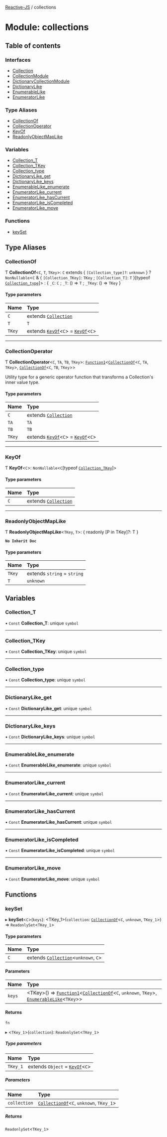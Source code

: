 [Reactive-JS](../README.md) / collections

# Module: collections

## Table of contents

### Interfaces

- [Collection](../interfaces/collections.Collection.md)
- [CollectionModule](../interfaces/collections.CollectionModule.md)
- [DictionaryCollectionModule](../interfaces/collections.DictionaryCollectionModule.md)
- [DictionaryLike](../interfaces/collections.DictionaryLike.md)
- [EnumerableLike](../interfaces/collections.EnumerableLike.md)
- [EnumeratorLike](../interfaces/collections.EnumeratorLike.md)

### Type Aliases

- [CollectionOf](collections.md#collectionof)
- [CollectionOperator](collections.md#collectionoperator)
- [KeyOf](collections.md#keyof)
- [ReadonlyObjectMapLike](collections.md#readonlyobjectmaplike)

### Variables

- [Collection\_T](collections.md#collection_t)
- [Collection\_TKey](collections.md#collection_tkey)
- [Collection\_type](collections.md#collection_type)
- [DictionaryLike\_get](collections.md#dictionarylike_get)
- [DictionaryLike\_keys](collections.md#dictionarylike_keys)
- [EnumerableLike\_enumerate](collections.md#enumerablelike_enumerate)
- [EnumeratorLike\_current](collections.md#enumeratorlike_current)
- [EnumeratorLike\_hasCurrent](collections.md#enumeratorlike_hascurrent)
- [EnumeratorLike\_isCompleted](collections.md#enumeratorlike_iscompleted)
- [EnumeratorLike\_move](collections.md#enumeratorlike_move)

### Functions

- [keySet](collections.md#keyset)

## Type Aliases

### CollectionOf

Ƭ **CollectionOf**<`C`, `T`, `TKey`\>: `C` extends { `[Collection_type]?`: `unknown`  } ? `NonNullable`<`C` & { `[Collection_TKey]`: `TKey` ; `[Collection_T]`: `T`  }[typeof [`Collection_type`](collections.md#collection_type)]\> : { `_C`: `C` ; `_T`: () => `T` ; `_TKey`: () => `TKey`  }

#### Type parameters

| Name | Type |
| :------ | :------ |
| `C` | extends [`Collection`](../interfaces/collections.Collection.md) |
| `T` | `T` |
| `TKey` | extends [`KeyOf`](collections.md#keyof)<`C`\> = [`KeyOf`](collections.md#keyof)<`C`\> |

___

### CollectionOperator

Ƭ **CollectionOperator**<`C`, `TA`, `TB`, `TKey`\>: [`Function1`](functions.md#function1)<[`CollectionOf`](collections.md#collectionof)<`C`, `TA`, `TKey`\>, [`CollectionOf`](collections.md#collectionof)<`C`, `TB`, `TKey`\>\>

Utility type for a generic operator function that transforms a Collection's inner value type.

#### Type parameters

| Name | Type |
| :------ | :------ |
| `C` | extends [`Collection`](../interfaces/collections.Collection.md) |
| `TA` | `TA` |
| `TB` | `TB` |
| `TKey` | extends [`KeyOf`](collections.md#keyof)<`C`\> = [`KeyOf`](collections.md#keyof)<`C`\> |

___

### KeyOf

Ƭ **KeyOf**<`C`\>: `NonNullable`<`C`[typeof [`Collection_TKey`](collections.md#collection_tkey)]\>

#### Type parameters

| Name | Type |
| :------ | :------ |
| `C` | extends [`Collection`](../interfaces/collections.Collection.md) |

___

### ReadonlyObjectMapLike

Ƭ **ReadonlyObjectMapLike**<`TKey`, `T`\>: { readonly [P in TKey]?: T }

**`No Inherit Doc`**

#### Type parameters

| Name | Type |
| :------ | :------ |
| `TKey` | extends `string` = `string` |
| `T` | `unknown` |

## Variables

### Collection\_T

• `Const` **Collection\_T**: unique `symbol`

___

### Collection\_TKey

• `Const` **Collection\_TKey**: unique `symbol`

___

### Collection\_type

• `Const` **Collection\_type**: unique `symbol`

___

### DictionaryLike\_get

• `Const` **DictionaryLike\_get**: unique `symbol`

___

### DictionaryLike\_keys

• `Const` **DictionaryLike\_keys**: unique `symbol`

___

### EnumerableLike\_enumerate

• `Const` **EnumerableLike\_enumerate**: unique `symbol`

___

### EnumeratorLike\_current

• `Const` **EnumeratorLike\_current**: unique `symbol`

___

### EnumeratorLike\_hasCurrent

• `Const` **EnumeratorLike\_hasCurrent**: unique `symbol`

___

### EnumeratorLike\_isCompleted

• `Const` **EnumeratorLike\_isCompleted**: unique `symbol`

___

### EnumeratorLike\_move

• `Const` **EnumeratorLike\_move**: unique `symbol`

## Functions

### keySet

▸ **keySet**<`C`\>(`keys`): <TKey_1\>(`collection`: [`CollectionOf`](collections.md#collectionof)<`C`, `unknown`, `TKey_1`\>) => `ReadonlySet`<`TKey_1`\>

#### Type parameters

| Name | Type |
| :------ | :------ |
| `C` | extends [`Collection`](../interfaces/collections.Collection.md)<`unknown`, `C`\> |

#### Parameters

| Name | Type |
| :------ | :------ |
| `keys` | <TKey\>() => [`Function1`](functions.md#function1)<[`CollectionOf`](collections.md#collectionof)<`C`, `unknown`, `TKey`\>, [`EnumerableLike`](../interfaces/collections.EnumerableLike.md)<`TKey`\>\> |

#### Returns

`fn`

▸ <`TKey_1`\>(`collection`): `ReadonlySet`<`TKey_1`\>

##### Type parameters

| Name | Type |
| :------ | :------ |
| `TKey_1` | extends `Object` = [`KeyOf`](collections.md#keyof)<`C`\> |

##### Parameters

| Name | Type |
| :------ | :------ |
| `collection` | [`CollectionOf`](collections.md#collectionof)<`C`, `unknown`, `TKey_1`\> |

##### Returns

`ReadonlySet`<`TKey_1`\>
